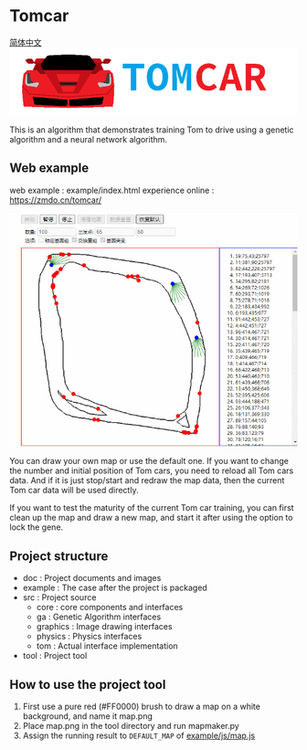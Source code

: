 # Tomcar
[简体中文](README.md)\
![tomcar logo](doc/logo.png)

This is an algorithm that demonstrates training Tom to drive using a genetic algorithm and a neural network algorithm.

## Web example
web example : example/index.html
experience online : https://zmdo.cn/tomcar/

![tomcar website demo](doc/web.gif)

You can draw your own map or use the default one. If you want to change the number and initial position of Tom cars, you need to reload all Tom cars data. And if it is just stop/start and redraw the map data, then the current Tom car data will be used directly.

If you want to test the maturity of the current Tom car training, you can first clean up the map and draw a new map, and start it after using the option to lock the gene.

## Project structure

- doc : Project documents and images
- example : The case after the project is packaged
- src : Project source
    - core : core components and interfaces
    - ga : Genetic Algorithm interfaces
    - graphics : Image drawing interfaces
    - physics : Physics interfaces 
    - tom : Actual interface implementation
- tool : Project tool

## How to use the project tool

1. First use a pure red (#FF0000) brush to draw a map on a white background, and name it map.png
2. Place map.png in the tool directory and run mapmaker.py
3. Assign the running result to `DEFAULT_MAP` of [example/js/map.js](example/js/map.js)